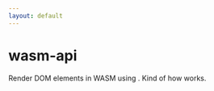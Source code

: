 ```yaml
---
layout: default
---
```

# wasm-api

<Transform scale="1">

Render DOM elements in WASM using <Anchor href="https://github.com/thi-ng/umbrella/tree/develop/packages/wasm-api" text="wasm-api" />. Kind of how <Anchor href="https://yew.rs/" text="Yew (Rust)" /> works.

<WasmApiCanvas />

</Transform>

<!--
Writing hybrid apps with Zig and JS requires quite a lot of glue code. We can avoid it using wasp-api.
-->